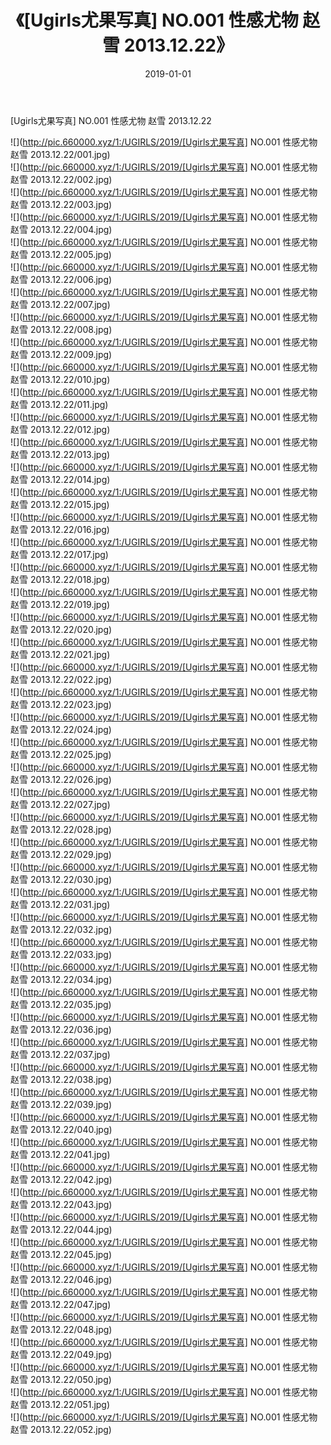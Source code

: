 ﻿---
layout: post
title:  《[Ugirls尤果写真] NO.001 性感尤物 赵雪 2013.12.22》
date:   2019-01-01
img: http://pic.660000.xyz/1:/UGIRLS/2019/[Ugirls尤果写真] NO.001 性感尤物 赵雪 2013.12.22/000.jpg
categories: [美女, 清纯, 唯美]
---

[Ugirls尤果写真] NO.001 性感尤物 赵雪 2013.12.22

 ![](http://pic.660000.xyz/1:/UGIRLS/2019/[Ugirls尤果写真] NO.001 性感尤物 赵雪 2013.12.22/001.jpg) <br>![](http://pic.660000.xyz/1:/UGIRLS/2019/[Ugirls尤果写真] NO.001 性感尤物 赵雪 2013.12.22/002.jpg) <br>![](http://pic.660000.xyz/1:/UGIRLS/2019/[Ugirls尤果写真] NO.001 性感尤物 赵雪 2013.12.22/003.jpg) <br>![](http://pic.660000.xyz/1:/UGIRLS/2019/[Ugirls尤果写真] NO.001 性感尤物 赵雪 2013.12.22/004.jpg) <br>![](http://pic.660000.xyz/1:/UGIRLS/2019/[Ugirls尤果写真] NO.001 性感尤物 赵雪 2013.12.22/005.jpg) <br>![](http://pic.660000.xyz/1:/UGIRLS/2019/[Ugirls尤果写真] NO.001 性感尤物 赵雪 2013.12.22/006.jpg) <br>![](http://pic.660000.xyz/1:/UGIRLS/2019/[Ugirls尤果写真] NO.001 性感尤物 赵雪 2013.12.22/007.jpg) <br>![](http://pic.660000.xyz/1:/UGIRLS/2019/[Ugirls尤果写真] NO.001 性感尤物 赵雪 2013.12.22/008.jpg) <br>![](http://pic.660000.xyz/1:/UGIRLS/2019/[Ugirls尤果写真] NO.001 性感尤物 赵雪 2013.12.22/009.jpg) <br>![](http://pic.660000.xyz/1:/UGIRLS/2019/[Ugirls尤果写真] NO.001 性感尤物 赵雪 2013.12.22/010.jpg) <br>![](http://pic.660000.xyz/1:/UGIRLS/2019/[Ugirls尤果写真] NO.001 性感尤物 赵雪 2013.12.22/011.jpg) <br>![](http://pic.660000.xyz/1:/UGIRLS/2019/[Ugirls尤果写真] NO.001 性感尤物 赵雪 2013.12.22/012.jpg) <br>![](http://pic.660000.xyz/1:/UGIRLS/2019/[Ugirls尤果写真] NO.001 性感尤物 赵雪 2013.12.22/013.jpg) <br>![](http://pic.660000.xyz/1:/UGIRLS/2019/[Ugirls尤果写真] NO.001 性感尤物 赵雪 2013.12.22/014.jpg) <br>![](http://pic.660000.xyz/1:/UGIRLS/2019/[Ugirls尤果写真] NO.001 性感尤物 赵雪 2013.12.22/015.jpg) <br>![](http://pic.660000.xyz/1:/UGIRLS/2019/[Ugirls尤果写真] NO.001 性感尤物 赵雪 2013.12.22/016.jpg) <br>![](http://pic.660000.xyz/1:/UGIRLS/2019/[Ugirls尤果写真] NO.001 性感尤物 赵雪 2013.12.22/017.jpg) <br>![](http://pic.660000.xyz/1:/UGIRLS/2019/[Ugirls尤果写真] NO.001 性感尤物 赵雪 2013.12.22/018.jpg) <br>![](http://pic.660000.xyz/1:/UGIRLS/2019/[Ugirls尤果写真] NO.001 性感尤物 赵雪 2013.12.22/019.jpg) <br>![](http://pic.660000.xyz/1:/UGIRLS/2019/[Ugirls尤果写真] NO.001 性感尤物 赵雪 2013.12.22/020.jpg) <br>![](http://pic.660000.xyz/1:/UGIRLS/2019/[Ugirls尤果写真] NO.001 性感尤物 赵雪 2013.12.22/021.jpg) <br>![](http://pic.660000.xyz/1:/UGIRLS/2019/[Ugirls尤果写真] NO.001 性感尤物 赵雪 2013.12.22/022.jpg) <br>![](http://pic.660000.xyz/1:/UGIRLS/2019/[Ugirls尤果写真] NO.001 性感尤物 赵雪 2013.12.22/023.jpg) <br>![](http://pic.660000.xyz/1:/UGIRLS/2019/[Ugirls尤果写真] NO.001 性感尤物 赵雪 2013.12.22/024.jpg) <br>![](http://pic.660000.xyz/1:/UGIRLS/2019/[Ugirls尤果写真] NO.001 性感尤物 赵雪 2013.12.22/025.jpg) <br>![](http://pic.660000.xyz/1:/UGIRLS/2019/[Ugirls尤果写真] NO.001 性感尤物 赵雪 2013.12.22/026.jpg) <br>![](http://pic.660000.xyz/1:/UGIRLS/2019/[Ugirls尤果写真] NO.001 性感尤物 赵雪 2013.12.22/027.jpg) <br>![](http://pic.660000.xyz/1:/UGIRLS/2019/[Ugirls尤果写真] NO.001 性感尤物 赵雪 2013.12.22/028.jpg) <br>![](http://pic.660000.xyz/1:/UGIRLS/2019/[Ugirls尤果写真] NO.001 性感尤物 赵雪 2013.12.22/029.jpg) <br>![](http://pic.660000.xyz/1:/UGIRLS/2019/[Ugirls尤果写真] NO.001 性感尤物 赵雪 2013.12.22/030.jpg) <br>![](http://pic.660000.xyz/1:/UGIRLS/2019/[Ugirls尤果写真] NO.001 性感尤物 赵雪 2013.12.22/031.jpg) <br>![](http://pic.660000.xyz/1:/UGIRLS/2019/[Ugirls尤果写真] NO.001 性感尤物 赵雪 2013.12.22/032.jpg) <br>![](http://pic.660000.xyz/1:/UGIRLS/2019/[Ugirls尤果写真] NO.001 性感尤物 赵雪 2013.12.22/033.jpg) <br>![](http://pic.660000.xyz/1:/UGIRLS/2019/[Ugirls尤果写真] NO.001 性感尤物 赵雪 2013.12.22/034.jpg) <br>![](http://pic.660000.xyz/1:/UGIRLS/2019/[Ugirls尤果写真] NO.001 性感尤物 赵雪 2013.12.22/035.jpg) <br>![](http://pic.660000.xyz/1:/UGIRLS/2019/[Ugirls尤果写真] NO.001 性感尤物 赵雪 2013.12.22/036.jpg) <br>![](http://pic.660000.xyz/1:/UGIRLS/2019/[Ugirls尤果写真] NO.001 性感尤物 赵雪 2013.12.22/037.jpg) <br>![](http://pic.660000.xyz/1:/UGIRLS/2019/[Ugirls尤果写真] NO.001 性感尤物 赵雪 2013.12.22/038.jpg) <br>![](http://pic.660000.xyz/1:/UGIRLS/2019/[Ugirls尤果写真] NO.001 性感尤物 赵雪 2013.12.22/039.jpg) <br>![](http://pic.660000.xyz/1:/UGIRLS/2019/[Ugirls尤果写真] NO.001 性感尤物 赵雪 2013.12.22/040.jpg) <br>![](http://pic.660000.xyz/1:/UGIRLS/2019/[Ugirls尤果写真] NO.001 性感尤物 赵雪 2013.12.22/041.jpg) <br>![](http://pic.660000.xyz/1:/UGIRLS/2019/[Ugirls尤果写真] NO.001 性感尤物 赵雪 2013.12.22/042.jpg) <br>![](http://pic.660000.xyz/1:/UGIRLS/2019/[Ugirls尤果写真] NO.001 性感尤物 赵雪 2013.12.22/043.jpg) <br>![](http://pic.660000.xyz/1:/UGIRLS/2019/[Ugirls尤果写真] NO.001 性感尤物 赵雪 2013.12.22/044.jpg) <br>![](http://pic.660000.xyz/1:/UGIRLS/2019/[Ugirls尤果写真] NO.001 性感尤物 赵雪 2013.12.22/045.jpg) <br>![](http://pic.660000.xyz/1:/UGIRLS/2019/[Ugirls尤果写真] NO.001 性感尤物 赵雪 2013.12.22/046.jpg) <br>![](http://pic.660000.xyz/1:/UGIRLS/2019/[Ugirls尤果写真] NO.001 性感尤物 赵雪 2013.12.22/047.jpg) <br>![](http://pic.660000.xyz/1:/UGIRLS/2019/[Ugirls尤果写真] NO.001 性感尤物 赵雪 2013.12.22/048.jpg) <br>![](http://pic.660000.xyz/1:/UGIRLS/2019/[Ugirls尤果写真] NO.001 性感尤物 赵雪 2013.12.22/049.jpg) <br>![](http://pic.660000.xyz/1:/UGIRLS/2019/[Ugirls尤果写真] NO.001 性感尤物 赵雪 2013.12.22/050.jpg) <br>![](http://pic.660000.xyz/1:/UGIRLS/2019/[Ugirls尤果写真] NO.001 性感尤物 赵雪 2013.12.22/051.jpg) <br>![](http://pic.660000.xyz/1:/UGIRLS/2019/[Ugirls尤果写真] NO.001 性感尤物 赵雪 2013.12.22/052.jpg) <br>